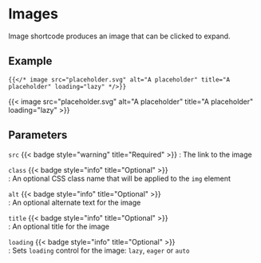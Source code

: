 # Images

Image shortcode produces an image that can be clicked to expand.

## Example

```go-html-template
{{</* image src="placeholder.svg" alt="A placeholder" title="A placeholder" loading="lazy" */>}}
```
{{< image src="placeholder.svg" alt="A placeholder" title="A placeholder" loading="lazy" >}}

## Parameters

`src` {{< badge style="warning" title="Required" >}}
: The link to the image

`class` {{< badge style="info" title="Optional" >}}  
: An optional CSS class name that will be applied to the `img` element

`alt` {{< badge style="info" title="Optional" >}}  
: An optional alternate text for the image

`title` {{< badge style="info" title="Optional" >}}  
: An optional title for the image

`loading` {{< badge style="info" title="Optional" >}}  
: Sets `loading` control for the image: `lazy`, `eager` or `auto`



